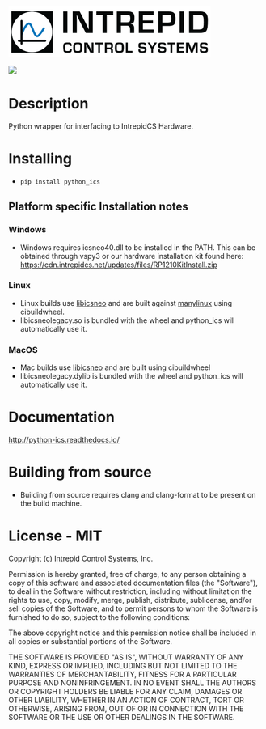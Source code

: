 ![](https://github.com/intrepidcs/python_ics/blob/master/IntrepidCS.png?raw=true)

![](https://github.com/intrepidcs/python_ics/actions/workflows/wheels.yml/badge.svg)

# Description

Python wrapper for interfacing to IntrepidCS Hardware.

# Installing

- `pip install python_ics`

## Platform specific Installation notes

### Windows

- Windows requires icsneo40.dll to be installed in the PATH. This can be obtained through vspy3 or our hardware installation kit found here: https://cdn.intrepidcs.net/updates/files/RP1210KitInstall.zip

### Linux

- Linux builds use [libicsneo](https://github.com/intrepidcs/libicsneo) and are built against [manylinux](https://github.com/pypa/manylinux) using cibuildwheel.
- libicsneolegacy.so is bundled with the wheel and python_ics will automatically use it.

### MacOS

- Mac builds use [libicsneo](https://github.com/intrepidcs/libicsneo) and are built using cibuildwheel
- libicsneolegacy.dylib is bundled with the wheel and python_ics will automatically use it.

# Documentation

http://python-ics.readthedocs.io/


# Building from source

- Building from source requires clang and clang-format to be present on the build machine.

# License - MIT

Copyright (c) Intrepid Control Systems, Inc.

Permission is hereby granted, free of charge, to any person obtaining a copy
of this software and associated documentation files (the "Software"), to deal
in the Software without restriction, including without limitation the rights
to use, copy, modify, merge, publish, distribute, sublicense, and/or sell
copies of the Software, and to permit persons to whom the Software is
furnished to do so, subject to the following conditions:

The above copyright notice and this permission notice shall be included in all
copies or substantial portions of the Software.

THE SOFTWARE IS PROVIDED "AS IS", WITHOUT WARRANTY OF ANY KIND, EXPRESS OR
IMPLIED, INCLUDING BUT NOT LIMITED TO THE WARRANTIES OF MERCHANTABILITY,
FITNESS FOR A PARTICULAR PURPOSE AND NONINFRINGEMENT. IN NO EVENT SHALL THE
AUTHORS OR COPYRIGHT HOLDERS BE LIABLE FOR ANY CLAIM, DAMAGES OR OTHER
LIABILITY, WHETHER IN AN ACTION OF CONTRACT, TORT OR OTHERWISE, ARISING FROM,
OUT OF OR IN CONNECTION WITH THE SOFTWARE OR THE USE OR OTHER DEALINGS IN THE
SOFTWARE.
